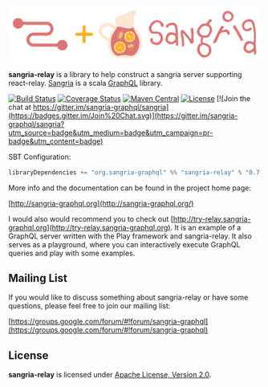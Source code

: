 ![Scagria Relay Support](https://raw.githubusercontent.com/sangria-graphql/sangria-logo/master/sangria-relay-logo.png)

**sangria-relay** is a library to help construct a sangria server supporting react-relay. [Sangria](http://sangria-graphql.org/) is a scala [GraphQL](http://facebook.github.io/graphql/) library.

[![Build Status](https://travis-ci.org/sangria-graphql/sangria-relay.svg?branch=master)](https://travis-ci.org/sangria-graphql/sangria-relay) [![Coverage Status](http://coveralls.io/repos/sangria-graphql/sangria-relay/badge.svg?branch=master&service=github)](http://coveralls.io/github/sangria-graphql/sangria-relay?branch=master) [![Maven Central](https://maven-badges.herokuapp.com/maven-central/org.sangria-graphql/sangria-relay_2.11/badge.svg)](https://maven-badges.herokuapp.com/maven-central/org.sangria-graphql/sangria-relay_2.11) [![License](http://img.shields.io/:license-Apache%202-brightgreen.svg)](http://www.apache.org/licenses/LICENSE-2.0.txt) [![Join the chat at https://gitter.im/sangria-graphql/sangria](https://badges.gitter.im/Join%20Chat.svg)](https://gitter.im/sangria-graphql/sangria?utm_source=badge&utm_medium=badge&utm_campaign=pr-badge&utm_content=badge)

SBT Configuration:

```scala
libraryDependencies += "org.sangria-graphql" %% "sangria-relay" % "0.7.3"
```

More info and the documentation can be found in the project home page:

[http://sangria-graphql.org](http://sangria-graphql.org/)

I would also would recommend you to check out [http://try-relay.sangria-graphql.org](http://try-relay.sangria-graphql.org).
It is an example of a GraphQL server written with the Play framework and sangria-relay. It also serves as a playground,
where you can interactively execute GraphQL queries and play with some examples.

## Mailing List

If you would like to discuss something about sangria-relay or have some questions, please feel free to join our mailing list:

[https://groups.google.com/forum/#!forum/sangria-graphql](https://groups.google.com/forum/#!forum/sangria-graphql)

## License

**sangria-relay** is licensed under [Apache License, Version 2.0](http://www.apache.org/licenses/LICENSE-2.0).
